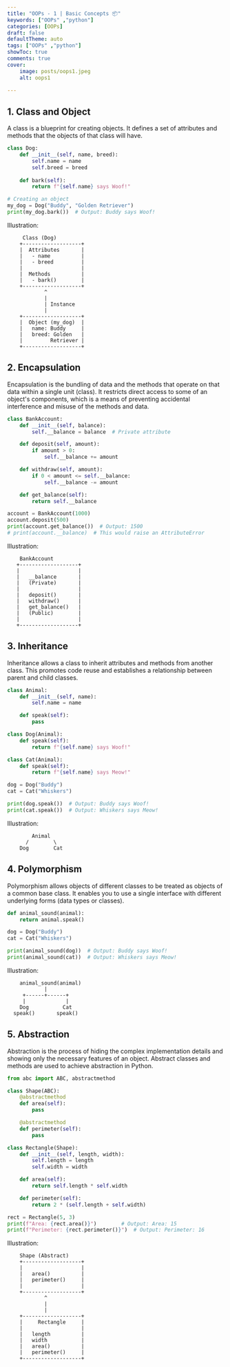 ```yaml
---
title: "OOPs - 1 | Basic Concepts 📦"
keywords: ["OOPs" ,"python"]
categories: [OOPs]
draft: false
defaultTheme: auto
tags: ["OOPs" ,"python"]
showToc: true
comments: true
cover:
    image: posts/oops1.jpeg 
    alt: oops1

---
```



## 1. Class and Object

A class is a blueprint for creating objects. It defines a set of attributes and methods that the objects of that class will have.

```python
class Dog:
    def __init__(self, name, breed):
        self.name = name
        self.breed = breed
    
    def bark(self):
        return f"{self.name} says Woof!"

# Creating an object
my_dog = Dog("Buddy", "Golden Retriever")
print(my_dog.bark())  # Output: Buddy says Woof!
```

Illustration:
```
     Class (Dog)
    +-------------------+
    |  Attributes       |
    |   - name          |
    |   - breed         |
    |                   |
    |  Methods          |
    |   - bark()        |
    +-------------------+
            ^
            |
            | Instance
            |
    +-------------------+
    |  Object (my_dog)  |
    |   name: Buddy     |
    |   breed: Golden   |
    |         Retriever |
    +-------------------+
```

## 2. Encapsulation

Encapsulation is the bundling of data and the methods that operate on that data within a single unit (class). It restricts direct access to some of an object's components, which is a means of preventing accidental interference and misuse of the methods and data.

```python
class BankAccount:
    def __init__(self, balance):
        self.__balance = balance  # Private attribute

    def deposit(self, amount):
        if amount > 0:
            self.__balance += amount

    def withdraw(self, amount):
        if 0 < amount <= self.__balance:
            self.__balance -= amount

    def get_balance(self):
        return self.__balance

account = BankAccount(1000)
account.deposit(500)
print(account.get_balance())  # Output: 1500
# print(account.__balance)  # This would raise an AttributeError
```

Illustration:
```
    BankAccount
   +-------------------+
   |                   |
   |   __balance       |
   |   (Private)       |
   |                   |
   |   deposit()       |
   |   withdraw()      |
   |   get_balance()   |
   |   (Public)        |
   |                   |
   +-------------------+
```

## 3. Inheritance

Inheritance allows a class to inherit attributes and methods from another class. This promotes code reuse and establishes a relationship between parent and child classes.

```python
class Animal:
    def __init__(self, name):
        self.name = name

    def speak(self):
        pass

class Dog(Animal):
    def speak(self):
        return f"{self.name} says Woof!"

class Cat(Animal):
    def speak(self):
        return f"{self.name} says Meow!"

dog = Dog("Buddy")
cat = Cat("Whiskers")

print(dog.speak())  # Output: Buddy says Woof!
print(cat.speak())  # Output: Whiskers says Meow!
```

Illustration:
```
        Animal
      /        \
    Dog        Cat
```

## 4. Polymorphism

Polymorphism allows objects of different classes to be treated as objects of a common base class. It enables you to use a single interface with different underlying forms (data types or classes).

```python
def animal_sound(animal):
    return animal.speak()

dog = Dog("Buddy")
cat = Cat("Whiskers")

print(animal_sound(dog))  # Output: Buddy says Woof!
print(animal_sound(cat))  # Output: Whiskers says Meow!
```

Illustration:
```
    animal_sound(animal)
            |
     +------+------+
     |             |
    Dog           Cat
  speak()       speak()
```

## 5. Abstraction

Abstraction is the process of hiding the complex implementation details and showing only the necessary features of an object. Abstract classes and methods are used to achieve abstraction in Python.

```python
from abc import ABC, abstractmethod

class Shape(ABC):
    @abstractmethod
    def area(self):
        pass

    @abstractmethod
    def perimeter(self):
        pass

class Rectangle(Shape):
    def __init__(self, length, width):
        self.length = length
        self.width = width

    def area(self):
        return self.length * self.width

    def perimeter(self):
        return 2 * (self.length + self.width)

rect = Rectangle(5, 3)
print(f"Area: {rect.area()}")        # Output: Area: 15
print(f"Perimeter: {rect.perimeter()}")  # Output: Perimeter: 16
```

Illustration:
```
    Shape (Abstract)
    +-------------------+
    |                   |
    |   area()          |
    |   perimeter()     |
    |                   |
    +-------------------+
            ^
            |
            |
    +-------------------+
    |     Rectangle     |
    |                   |
    |   length          |
    |   width           |
    |   area()          |
    |   perimeter()     |
    +-------------------+
```


